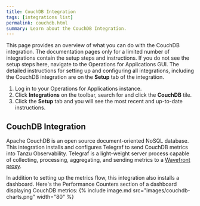 ```yaml
---
title: CouchDB Integration
tags: [integrations list]
permalink: couchdb.html
summary: Learn about the CouchDB Integration.
---
```


This page provides an overview of what you can do with the CouchDB integration. The documentation pages only for a limited number of integrations contain the setup steps and instructions. If you do not see the setup steps here, navigate to the Operations for Applications GUI. The detailed instructions for setting up and configuring all integrations, including the CouchDB integration are on the **Setup** tab of the integration.

1. Log in to your Operations for Applications instance. 
2. Click **Integrations** on the toolbar, search for and click the **CouchDB** tile. 
3. Click the **Setup** tab and you will see the most recent and up-to-date instructions.

## CouchDB Integration

Apache CouchDB is an open source document-oriented NoSQL database. This integration installs and configures Telegraf to send CouchDB metrics into Tanzu Observability. Telegraf is a light-weight server process capable of collecting, processing, aggregating, and sending metrics to a [Wavefront proxy](https://docs.wavefront.com/proxies.html).

In addition to setting up the metrics flow, this integration also installs a dashboard. Here's the Performance Counters section of a dashboard displaying CouchDB metrics:
{% include image.md src="images/couchdb-charts.png" width="80" %}




